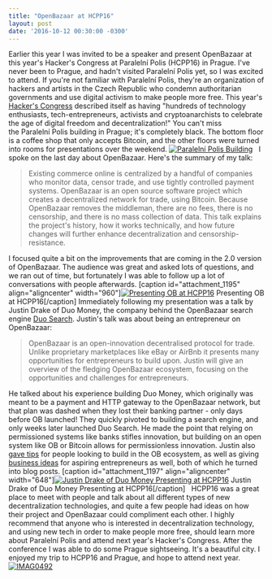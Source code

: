 ```yaml
---
title: "OpenBazaar at HCPP16" 
layout: post
date: '2016-10-12 00:30:00 -0300'
---
```

        
Earlier this year I was invited to be a speaker and present OpenBazaar at this year's Hacker's Congress at Paralelní Polis (HCPP16) in Prague. I've never been to Prague, and hadn't visited Paralelní Polis yet, so I was excited to attend. If you're not familiar with Paralelní Polis, they're an organization of hackers and artists in the Czech Republic who condemn authoritarian governments and use digital activism to make people more free. This year's [Hacker's Congress](https://hcpp.cz/) described itself as having "hundreds of technology enthusiasts, tech-entrepreneurs, activists and cryptoanarchists to celebrate the age of digital freedom and decentralization!" You can't miss the Paralelní Polis building in Prague; it's completely black. The bottom floor is a coffee shop that only accepts Bitcoin, and the other floors were turned into rooms for presentations over the weekend. [![Paralelní Polis Building](https://blog.openbazaar.org/wp-content/uploads/2016/10/pp-1024x683.jpg)](https://blog.openbazaar.org/wp-content/uploads/2016/10/pp.jpg)   I spoke on the last day about OpenBazaar. Here's the summary of my talk:

> Existing commerce online is centralized by a handful of companies who monitor data, censor trade, and use tightly controlled payment systems. OpenBazaar is an open source software project which creates a decentralized network for trade, using Bitcoin. Because OpenBazaar removes the middleman, there are no fees, there is no censorship, and there is no mass collection of data. This talk explains the project's history, how it works technically, and how future changes will further enhance decentralization and censorship-resistance.

I focused quite a bit on the improvements that are coming in the 2.0 version of OpenBazaar. The audience was great and asked lots of questions, and we ran out of time, but fortunately I was able to follow up a lot of conversations with people afterwards. \[caption id="attachment_1195" align="aligncenter" width="960"\][![Presenting OB at HCPP16](https://blog.openbazaar.org/wp-content/uploads/2016/10/FB_IMG_1475461074586.jpg)](https://blog.openbazaar.org/wp-content/uploads/2016/10/FB_IMG_1475461074586.jpg) Presenting OB at HCPP16\[/caption\] Immediately following my presentation was a talk by Justin Drake of Duo Money, the company behind the OpenBazaar search engine [Duo Search](https://duosear.ch/). Justin's talk was about being an entrepreneur on OpenBazaar:

> OpenBazaar is an open-innovation decentralised protocol for trade. Unlike proprietary marketplaces like eBay or AirBnb it presents many opportunities for entrepreneurs to build upon. Justin will give an overview of the fledging OpenBazaar ecosystem, focusing on the opportunities and challenges for entrepreneurs.

He talked about his experience building Duo Money, which originally was meant to be a payment and HTTP gateway to the OpenBazaar network, but that plan was dashed when they lost their banking partner - only days before OB launched! They quickly pivoted to building a search engine, and only weeks later launched Duo Search. He made the point that relying on permissioned systems like banks stifles innovation, but building on an open system like OB or Bitcoin allows for permissionless innovation. Justin also [gave tips](https://blog.duosear.ch/20-tips-for-openbazaar-entrepreneurs-1da9e5d42703#.ajfnaxrwe) for people looking to build in the OB ecosystem, as well as giving [business ideas](https://blog.duosear.ch/15-openbazaar-business-ideas-to-run-with-ba967c09016c#.bcmpkl8qa) for aspiring entrepreneurs as well, both of which he turned into blog posts. \[caption id="attachment_1197" align="aligncenter" width="648"\][![Justin Drake of Duo Money Presenting at HCPP16](https://blog.openbazaar.org/wp-content/uploads/2016/10/IMAG0480-1024x579.jpg)](https://blog.openbazaar.org/wp-content/uploads/2016/10/IMAG0480.jpg) Justin Drake of Duo Money Presenting at HCPP16\[/caption\]   HCPP16 was a great place to meet with people and talk about all different types of new decentralization technologies, and quite a few people had ideas on how their project and OpenBazaar could compliment each other. I highly recommend that anyone who is interested in decentralization technology, and using new tech in order to make people more free, should learn more about Paralelní Polis and attend next year's Hacker's Congress. After the conference I was able to do some Prague sightseeing. It's a beautiful city. I enjoyed my trip to HCPP16 and Prague, and hope to attend next year. [![IMAG0492](https://blog.openbazaar.org/wp-content/uploads/2016/10/IMAG0492-1024x579.jpg)](https://blog.openbazaar.org/wp-content/uploads/2016/10/IMAG0492.jpg)